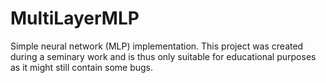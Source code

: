 # MultiLayerMLP
Simple neural network (MLP) implementation. This project was created during a seminary work and is thus only suitable for educational purposes as it might still contain some bugs.
